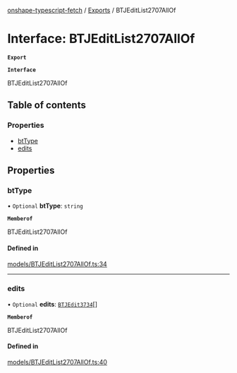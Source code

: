 [onshape-typescript-fetch](../README.md) / [Exports](../modules.md) / BTJEditList2707AllOf

# Interface: BTJEditList2707AllOf

**`Export`**

**`Interface`**

BTJEditList2707AllOf

## Table of contents

### Properties

- [btType](BTJEditList2707AllOf.md#bttype)
- [edits](BTJEditList2707AllOf.md#edits)

## Properties

### btType

• `Optional` **btType**: `string`

**`Memberof`**

BTJEditList2707AllOf

#### Defined in

[models/BTJEditList2707AllOf.ts:34](https://github.com/toebes/onshape-typescript-fetch/blob/3e11ae1/models/BTJEditList2707AllOf.ts#L34)

___

### edits

• `Optional` **edits**: [`BTJEdit3734`](BTJEdit3734.md)[]

**`Memberof`**

BTJEditList2707AllOf

#### Defined in

[models/BTJEditList2707AllOf.ts:40](https://github.com/toebes/onshape-typescript-fetch/blob/3e11ae1/models/BTJEditList2707AllOf.ts#L40)
